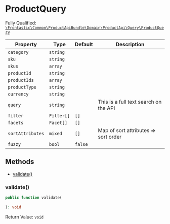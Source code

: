 #  ProductQuery

Fully Qualified: [`\Frontastic\Common\ProductApiBundle\Domain\ProductApi\Query\ProductQuery`](../../../../../../src/php/ProductApiBundle/Domain/ProductApi/Query/ProductQuery.php)



Property|Type|Default|Description
--------|----|-------|-----------
`category`|`string`||
`sku`|`string`||
`skus`|`array`||
`productId`|`string`||
`productIds`|`array`||
`productType`|`string`||
`currency`|`string`||
`query`|`string`||This is a full text search on the API
`filter`|`Filter[]`|`[]`|
`facets`|`Facet[]`|`[]`|
`sortAttributes`|`mixed`|`[]`|Map of sort attributes => sort order
`fuzzy`|`bool`|`false`|

## Methods

* [validate()](#validate)


### validate()


```php
public function validate(
    
): void
```







Return Value: `void`

